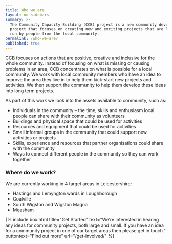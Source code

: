 ```yaml
---
title: Who we are
layout: no-sidebars
summary: >-
  The Community Capacity Building (CCB) project is a new community development
  project that focuses on creating new and exciting projects that are led and
  run by people from the local community.
permalink: /who-we-are/
published: true
---
```


CCB focuses on actions that are positive, creative and inclusive for the whole community. Instead of focusing on what is missing or causing problems in an area, CCB concentrates on what is possible for a local community. We work with local community members who have an idea to improve the area they live in to help them kick-start new projects and activities. We then support the community to help them develop these ideas into long term projects. 

As part of this work we look into the assets available to community, such as: 

* Individuals in the community – the time, skills and enthusiasm local people can share with their community as volunteers
* Buildings and physical space that could be used for activities 
* Resources and equipment that could be used for activities
* Small informal groups in the community that could support new activities or projects
* Skills, experience and resources that partner organisations could share with the community 
* Ways to connect different people in the community so they can work together

### Where do we work?

We are currently working in 4 target areas in Leicestershire:

* Hastings and Lemyngton wards in Loughborough
* Coalville
* South Wigston and Wigston Magna
* Measham

{% include box.html title="Get Started" text="We’re interested in hearing any ideas for community projects, both large and small. If you have an idea for a community project in one of our target areas then please get in touch." buttontext="Find out more" url="/get-involved/" %}
